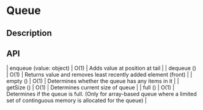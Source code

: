 # Queue

## Description

## API
| enqueue (value: object) | O(1) | Adds value at position at tail |
| dequeue ()              | O(1) | Returns value and removes least recently added element (front) |
| empty ()                | O(1) | Determines whether the queue has any items in it |
| getSize ()              | O(1) | Determines current size of queue |
| full ()                 | O(1) | Determines if the queue is full. (Only for array-based queue where a limited set of continguous memory is allocated for the queue) |             